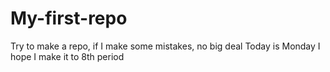 # My-first-repo
Try to make a repo, if I make some mistakes, no big deal
Today is Monday I hope I make it to 8th period
